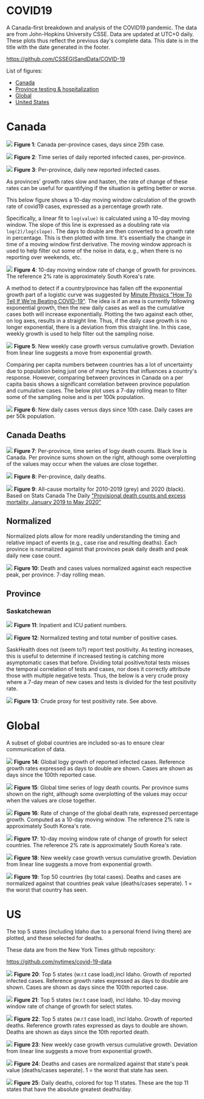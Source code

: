 # COVID19
A Canada-first breakdown and analysis of the COVID19 pandemic. The data are from John-Hopkins University CSSE. Data are updated at UTC+0 daily. These plots thus reflect the previous day's complete data. This date is in the title with the date generated in the footer.

https://github.com/CSSEGISandData/COVID-19

List of figures:
- [Canada](#canada)
- [Province testing & hospitalization](#province)
- [Global](#global)
- [United States](#us)

# Canada

![](Canada_exp.png)
**Figure 1**: Canada per-province cases, days since 25th case. 

![](Canada_dailycases.png)
**Figure 2**: Time series of daily reported infected cases, per-province. 

![](Canada_dailycases_perprovince.png)
**Figure 3**: Per-province, daily new reported infected cases.

As provinces' growth rates slow and hasten, the rate of change of these rates can be useful for quantifying if the situation is getting better or worse.

This below figure shows a 10-day moving window calculation of the growth rate of covid19 cases, expressed as a percentage growth rate. 

Specifically, a linear fit to `log(value)`  is calculated using a 10-day moving window. The slope of this line is expressed as a doubling rate via `log(2)/log(slope)`.  The days to double are then converted to a growth rate in percentage. This is then plotted with time. It's essentially the change in time of a moving window first derivative. The moving window approach is used to help filter out some of the noise in data, e.g., when there is no reporting over weekends, etc.

![](Canda_growthrates.png)
**Figure 4**: 10-day moving window rate of change of growth for provinces. The reference 2% rate is approximately South Korea's rate.


A method to detect if a country/province has fallen off the exponential growth part of a logistic curve was suggested by [Minute Physics "How To Tell If We're Beating COVID-19"](https://www.youtube.com/watch?v=54XLXg4fYsc). The idea is if an area is currently following exponential growth, then the new daily cases as well as the cumulative cases both will increase exponentially. Plotting the two against each other, on log axes, results in a straight line. Thus, if the daily case growth is no longer exponential, there is a deviation from this straight line. In this case, weekly growth is used to help filter out the sampling noise.

![](Canada_change+method2.png)
**Figure 5**: New weekly case growth versus cumulative growth. Deviation from linear line suggests a move from exponential growth.

Comparing per capita numbers between countries has a lot of uncertainty due to population being just one of many factors that influences a country's response. However, comparing between provinces in Canada on a per capita basis shows a significant correlation between province population and cumulative cases. The below plot uses a 7-day rolling mean to filter some of the sampling noise and is per 100k population.

![](canada_cases_per.png)
**Figure 6**: New daily cases versus days since 10th case. Daily cases are per 50k population.

## Canada Deaths ##
![](Canada_deaths.png)
**Figure 7**: Per-province, time series of logy death counts. Black line is Canada. Per province sums shown on the right, although some overplotting of the values may occur when the values are close together.

![](Canada_daily_deaths.png)
**Figure 8**: Per-province, daily deaths.

![](Canada_excess_death.png)
**Figure 9**: All-cause mortality for 2010-2019 (grey) and 2020 (black). Based on Stats Canada The Daily ["Provisional death counts and excess mortality, January 2019 to May 2020"](https://www150.statcan.gc.ca/n1/daily-quotidien/200724/dq200724a-eng.htm)

## Normalized ##

Normalized plots allow for more readily understanding the timing and relative impact of events (e.g., case rise and resulting deaths). Each province is normalized against that provinces peak daily death and peak daily new case count. 

![](canada_normalized.png)
**Figure 10**: Death and cases values normalized against each respective peak, per province. 7-day rolling mean.

## Province
### Saskatchewan ###

![](SK_hosp.png)
**Figure 11**: Inpatient and ICU patient numbers.

![](SK_tests.png)
**Figure 12**: Normalized testing and total number of positive cases.

SaskHealth does not (seem to?) report test positivity. As testing increases, this is useful to determine if increased testing is catching more asymptomatic cases that before. Dividing total positive/total tests misses the temporal correlation of tests and cases, nor does it correctly attribute those with multiple negative tests. Thus, the below is a very crude proxy where a 7-day mean of new cases and tests is divided for the test positivity rate. 

![](SK_positivity.png)
**Figure 13**: Crude proxy for test positivity rate. See above.


# Global
A subset of global countries are included so-as to ensure clear communication of data. 

![](World_exp.png)
**Figure 14**: Global logy growth  of reported infected cases. Reference growth rates expressed as days to double are shown. Cases are shown as days since the 100th reported case. 

![](World_deaths.png)
**Figure 15**: Global time series of logy death counts. Per province sums shown on the right, although some overplotting of the values may occur when the values are close together.

![](World_deaths_growthrates.png)
**Figure 16**: Rate of change of the global death rate, expressed percentage growth. Computed as a 10-day moving window. The reference 2% rate is approximately South Korea's rate.

![](World_growthrates.png)
**Figure 17**: 10-day moving window rate of change of growth for select countries. The reference 2% rate is approximately South Korea's rate.

![](World_change+method2.png)
**Figure 18**: New weekly case growth versus cumulative growth. Deviation from linear line suggests a move from exponential growth.

![](Global_normalized.png)
**Figure 19**: Top 50 countries (by total cases). Deaths and cases are normalized against that countries peak value (deaths/cases seperate). 1 = the worst that country has seen.

# US

The top 5 states (including Idaho due to a personal friend living there) are plotted, and these selected for deaths.

These data are from the New York Times github repository:

https://github.com/nytimes/covid-19-data

![](US_selectStates_exp.png)
**Figure 20**: Top 5 states (w.r.t case load),incl Idaho. Growth of reported infected cases. Reference growth rates expressed as days to double are shown. Cases are shown as days since the 100th reported case. 

![](US_selectstates_growthrate.png)
**Figure 21**: Top 5 states (w.r.t case load), incl Idaho. 10-day moving window rate of change of growth for select states. 

![](US_selectStates_deaths.png)
**Figure 22**: Top 5 states (w.r.t case load), incl Idaho. Growth of reported deaths. Reference growth rates expressed as days to double are shown. Deaths are shown as days since the 10th reported death. 

![](US_change+method2.png)
**Figure 23**: New weekly case growth versus cumulative growth. Deviation from linear line suggests a move from exponential growth.

![](us_normalized.png)
**Figure 24**: Deaths and cases are normalized against that state's peak value (deaths/cases seperate). 1 = the worst that state has seen.

![](US_top_daily_deaths.png)
**Figure 25**: Daily deaths, colored for top 11 states. These are the top 11 states that have the absolute greatest deaths/day.

